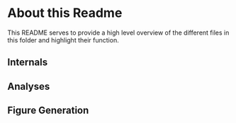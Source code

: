 # About this Readme

This README serves to provide a high level overview of the different files in this folder and highlight their function.

## Internals

## Analyses

## Figure Generation

